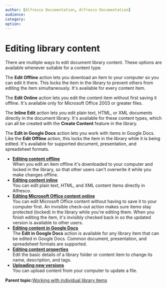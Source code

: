 ```yaml
---
author: [Alfresco Documentation, Alfresco Documentation]
audience: 
category: 
option: 
---
```


# Editing library content

There are multiple ways to edit document library content. These options are available whenever suitable for a content type.

The **Edit Offline** action lets you download an item to your computer so you can edit it there. This locks the item in the library to prevent others from editing the item simultaneously. It's available for every content item.

The **Edit Online** action lets you edit the content item without first saving it offline. It's available only for Microsoft Office 2003 or greater files.

The **Inline Edit** action lets you edit plain text, HTML, or XML documents directly in the document library. It's available for these content types, which can all be created with the **Create Content** feature in the library.

The **Edit in Google Docs** action lets you work with items in Google Docs. Like the **Edit Offline** action, this locks the item in the library while it is being edited. It's available for supported document, presentation, and spreadsheet formats.

-   **[Editing content offline](../tasks/library-item-edit-offline.md)**  
When you edit an item offline it's downloaded to your computer and locked in the library, so that other users can't overwrite it while you make changes offline.
-   **[Editing content inline](../tasks/library-item-edit-inline.md)**  
You can edit plain text, HTML, and XML content items directly in Alfresco.
-   **[Editing Microsoft Office content online](../tasks/library-item-edit-online.md)**  
You can edit Microsoft Office content without having to save it to your computer first. An invisible check-out action makes sure items stay protected \(locked\) in the library while you're editing them. When you finish editing the item, it's invisibly checked back in so the updated version is available to other users.
-   **[Editing content in Google Docs](../tasks/library-edit-content-googledocs.md)**  
The **Edit in Google Docs** action is available for any library item that can be edited in Google Docs. Common document, presentation, and spreadsheet formats are supported.
-   **[Editing content properties](../tasks/library-item-edit-metadata.md)**  
Edit the basic details of a library folder or content item to change its name, description, and tags.
-   **[Uploading new versions](../tasks/library-item-upload.md)**  
You can upload content from your computer to update a file.

**Parent topic:**[Working with individual library items](../concepts/library-items-individual.md)

